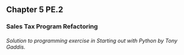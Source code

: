 ## Chapter 5 PE.2 
### Sales Tax Program Refactoring
###### Solution to programming exercise in *Starting out with Python* by Tony Gaddis.
